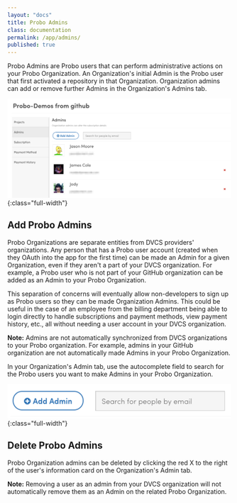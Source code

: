 ```yaml
---
layout: "docs"
title: Probo Admins
class: documentation
permalink: /app/admins/
published: true
---
```

Probo Admins are Probo users that can perform administrative actions on your Probo Organization. An Organization's initial Admin is the Probo user that first activated a repository in that Organization. Organization admins can add or remove further Admins in the Organization's Admins tab.

![Probo Admin Page screenshot](/images/probo-admin-page.png){:class="full-width"}

## Add Probo Admins

Probo Organizations are separate entities from DVCS providers' organizations. Any person that has a Probo user account (created when they OAuth into the app for the first time) can be made an Admin for a given Organization, even if they aren't a part of your DVCS organization. For example, a Probo user who is not part of your GitHub organization can be added as an Admin to your Probo Organization.

This separation of concerns will eventually allow non-developers to sign up as Probo users so they can be made Organization Admins. This could be useful in the case of an employee from the billing department being able to login directly to handle subscriptions and payment methods, view payment history, etc., all without needing a user account in your DVCS organization.

**Note:** Admins are not automatically synchronized from DVCS organizations to your Probo organization. For example, admins in your GitHub organization are not automatically made Admins in your Probo Organization.

In your Organization's Admin tab, use the autocomplete field to search for the Probo users you want to make Admins in your Probo Organization.

![Probo Add Admin User screenshot](/images/probo-add-admin.png){:class="full-width"}

## Delete Probo Admins

Probo Organization admins can be deleted by clicking the red X to the right of the user's information card on the Organization's Admin tab.

**Note:** Removing a user as an admin from your DVCS organization will not automatically remove them as an Admin on the related Probo Organization.
